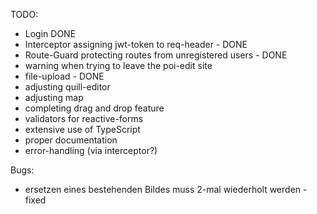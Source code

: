 TODO:

- Login DONE
- Interceptor assigning jwt-token to req-header - DONE
- Route-Guard protecting routes from unregistered users - DONE
- warning when trying to leave the poi-edit site
- file-upload - DONE
- adjusting quill-editor
- adjusting map
- completing drag and drop feature
- validators for reactive-forms
- extensive use of TypeScript
- proper documentation 
- error-handling (via interceptor?)

Bugs:
- ersetzen eines bestehenden Bildes muss 2-mal wiederholt werden - fixed


